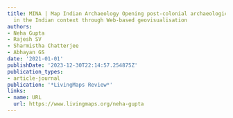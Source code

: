 ```yaml
---
title: MINA | Map Indian Archaeology Opening post-colonial archaeological research
  in the Indian context through Web-based geovisualisation
authors:
- Neha Gupta
- Rajesh SV
- Sharmistha Chatterjee
- Abhayan GS
date: '2021-01-01'
publishDate: '2023-12-30T22:14:57.254875Z'
publication_types:
- article-journal
publication: '*LivingMaps Review*'
links:
- name: URL
  url: https://www.livingmaps.org/neha-gupta
---
```


